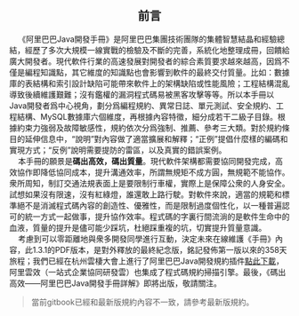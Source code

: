 ## <center>前言</center>

&nbsp;&nbsp;&nbsp;&nbsp;《阿里巴巴Java開發手冊》是阿里巴巴集團技術團隊的集體智慧結晶和經驗總結，經歷了多次大規模一線實戰的檢驗及不斷的完善，系統化地整理成冊，回饋給廣大開發者。現代軟件行業的高速發展對開發者的綜合素質要求越來越高，因爲不僅是編程知識點，其它維度的知識點也會影響到軟件的最終交付質量。比如：數據庫的表結構和索引設計缺陷可能帶來軟件上的架構缺陷或性能風險；工程結構混亂導致後續維護艱難；沒有鑑權的漏洞程式碼易被黑客攻擊等等。所以本手冊以Java開發者爲中心視角，劃分爲編程規約、異常日誌、單元測試、安全規約、工程結構、MySQL數據庫六個維度，再根據內容特徵，細分成若干二級子目錄。根據約束力強弱及故障敏感性，規約依次分爲強制、推薦、參考三大類。對於規約條目的延伸信息中，“說明”對內容做了適當擴展和解釋；“正例”提倡什麼樣的編碼和實現方式；“反例”說明需要提防的雷區，以及真實的錯誤案例。 
<br>&nbsp;&nbsp;&nbsp;&nbsp;本手冊的願景是<strong>碼出高效，碼出質量</strong>。現代軟件架構都需要協同開發完成，高效協作即降低協同成本，提升溝通效率，所謂無規矩不成方圓，無規範不能協作。衆所周知，制訂交通法規表面上是要限制行車權，實際上是保障公衆的人身安全。試想如果沒有限速，沒有紅綠燈，誰還敢上路行駛。對軟件來說，適當的規範和標準絕不是消滅程式碼內容的創造性、優雅性，而是限制過度個性化，以一種普遍認可的統一方式一起做事，提升協作效率。程式碼的字裏行間流淌的是軟件生命中的血液，質量的提升是儘可能少踩坑，杜絕踩重複的坑，切實提升質量意識。 
<br>&nbsp;&nbsp;&nbsp;&nbsp;考慮到可以零距離地與衆多開發同學進行互動，決定未來在線維護《手冊》內容，此1.3.1的PDF版本，是對外釋放的最終紀念版，銘記發佈第一版以來的358天旅程；我們已經在杭州雲棲大會上進行了阿里巴巴Java開發規約插件[點此下載](https://github.com/alibaba/p3c)，阿里雲效（一站式企業協同研發雲）也集成了程式碼規約掃描引擎。最後，《碼出高效——阿里巴巴Java開發手冊詳解》即將出版，敬請關注。 



> 當前gitbook已經和最新版規約內容不一致，請參考最新版規約。
